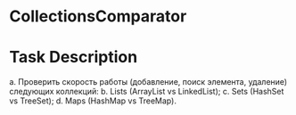 # CollectionsComparator

# Task Description
a. Проверить скорость работы (добавление, поиск элемента, удаление) следующих коллекций:
b. Lists (ArrayList vs LinkedList);
c. Sets (HashSet vs TreeSet);
d. Maps (HashMap vs TreeMap).
